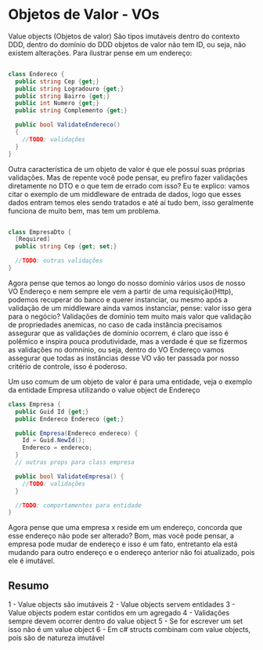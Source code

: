 # Objetos de Valor - VOs

Value objects (Objetos de valor) São tipos imutáveis dentro do contexto DDD, dentro do domínio do DDD objetos de valor não tem ID, ou seja, não existem alterações.
Para ilustrar pense em um endereço:

```cs

class Endereco {
  public string Cep {get;}
  public string Logradouro {get;}
  public string Bairro {get;}
  public int Numero {get;}
  public string Complemento {get;}

  public bool ValidateEndereco()
  {
    //TODO: validações
  }
}
```

Outra característica de um objeto de valor é que ele possuí suas próprias validações. Mas de repente você pode pensar, eu prefiro fazer validações diretamente no DTO e o que tem de errado com isso? Eu te explico: vamos citar o exemplo de um middleware de entrada de dados, logo que esses dados entram temos eles sendo tratados e até aí tudo bem, isso geralmente funciona de muito bem, mas tem um problema.

```cs

class EmpresaDto {
  [Required]
  public string Cep {get; set;}

  //TODO: outras validações
}

```

Agora pense que temos ao longo do nosso domínio vários usos de nosso VO Endereço e nem sempre ele vem a partir de uma requisição(Http), podemos recuperar do banco e querer instanciar, ou mesmo após a validação de um middleware ainda vamos instanciar, pense: valor isso gera para o negócio? Validações de domínio tem muito mais valor que validação de propriedades anemicas, no caso de cada instância precisamos assegurar que as validações de domínio ocorrem, é claro que isso é polêmico e inspira pouca produtividade, mas a verdade é que se fizermos as validações no domnínio, ou seja, dentro do VO Endereço vamos assegurar que todas as instâncias desse VO vão ter passada por nosso critério de controle, isso é poderoso.

Um uso comum de um objeto de valor é para uma entidade, veja o exemplo da entidade Empresa utilizando o value object de Endereço

```cs
class Empresa {
  public Guid Id {get;}
  public Endereco Endereco {get;}

  public Empresa(Endereco endereco) {
    Id = Guid.NewId();
    Endereco = endereco;
  }
  // outras props para class empresa

  public bool ValidateEmpresa() {
    //TODO: validações
  }

  //TODO: comportamentos para entidade
}
```

Agora pense que uma empresa x reside em um endereço, concorda que esse endereço não pode ser alterado? Bom, mas você pode pensar, a empresa pode mudar de endereço e isso é um fato, entretanto ela está mudando para outro endereço e o endereço anterior não foi atualizado, pois ele é imutável.

## Resumo

1 - Value objects são imutáveis
2 - Value objects servem entidades
3 - Value objects podem estar contidos em um agregado
4 - Validações sempre devem ocorrer dentro do value object
5 - Se for escrever um set isso não é um value object
6 - Em c# structs combinam com value objects, pois são de natureza imutável
